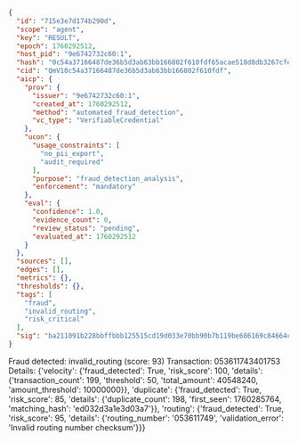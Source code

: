 ```json
{
  "id": "715e3e7d174b290d",
  "scope": "agent",
  "key": "RESULT",
  "epoch": 1760292512,
  "host_pid": "9e6742732c60:1",
  "hash": "0c54a37166487de36b5d3ab63bb166802f610fdf65acae518d8db3267cfe8e95",
  "cid": "QmV10c54a37166487de36b5d3ab63bb166802f610fdf",
  "aicp": {
    "prov": {
      "issuer": "9e6742732c60:1",
      "created_at": 1760292512,
      "method": "automated_fraud_detection",
      "vc_type": "VerifiableCredential"
    },
    "ucon": {
      "usage_constraints": [
        "no_pii_export",
        "audit_required"
      ],
      "purpose": "fraud_detection_analysis",
      "enforcement": "mandatory"
    },
    "eval": {
      "confidence": 1.0,
      "evidence_count": 0,
      "review_status": "pending",
      "evaluated_at": 1760292512
    }
  },
  "sources": [],
  "edges": [],
  "metrics": {},
  "thresholds": {},
  "tags": [
    "fraud",
    "invalid_routing",
    "risk_critical"
  ],
  "sig": "ba211091b228bbffbbb125515cd19d033e70bb90b7b119be686169c84664c061"
}
```

Fraud detected: invalid_routing (score: 93)
Transaction: 053611743401753
Details: {'velocity': {'fraud_detected': True, 'risk_score': 100, 'details': {'transaction_count': 199, 'threshold': 50, 'total_amount': 40548240, 'amount_threshold': 10000000}}, 'duplicate': {'fraud_detected': True, 'risk_score': 85, 'details': {'duplicate_count': 198, 'first_seen': 1760285764, 'matching_hash': 'ed032d3a1e3d03a7'}}, 'routing': {'fraud_detected': True, 'risk_score': 95, 'details': {'routing_number': '053611749', 'validation_error': 'Invalid routing number checksum'}}}